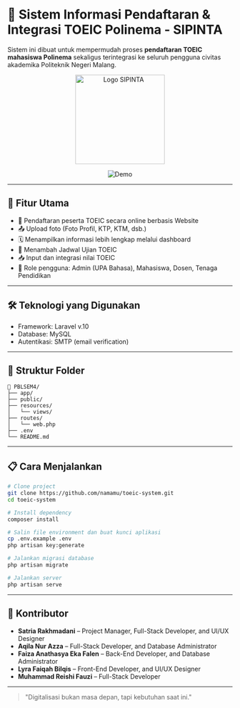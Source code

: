 # 📝 Sistem Informasi Pendaftaran & Integrasi TOEIC Polinema - SIPINTA

Sistem ini dibuat untuk mempermudah proses **pendaftaran TOEIC mahasiswa Polinema** sekaligus terintegrasi ke seluruh pengguna civitas akademika Politeknik Negeri Malang.

<p align="center">
  <img src="PBLSEM4/public/img/logo_sipinta.png" alt="Logo SIPINTA" width="200" />
</p>

<p align="center">
  <img src="https://media.giphy.com/media/qgQUggAC3Pfv687qPC/giphy.gif" alt="Demo" />
</p>

---

## 🚀 Fitur Utama

- 🧾 Pendaftaran peserta TOEIC secara online berbasis Website
- 📤 Upload foto (Foto Profil, KTP, KTM, dsb.) 
- 🗓️ Menampilkan informasi lebih lengkap melalui dashboard
- 📲 Menambah Jadwal Ujian TOEIC
- 📥 Input dan integrasi nilai TOEIC
- 🔐 Role pengguna: Admin (UPA Bahasa), Mahasiswa, Dosen, Tenaga Pendidikan

---

## 🛠️ Teknologi yang Digunakan

- Framework: Laravel v.10
- Database: MySQL
- Autentikasi: SMTP (email verification)

---

## 📁 Struktur Folder

```
📁 PBLSEM4/
├── app/
├── public/
├── resources/
│   └── views/
├── routes/
│   └── web.php
├── .env
└── README.md
```

---

## 📋 Cara Menjalankan

```bash
# Clone project
git clone https://github.com/namamu/toeic-system.git
cd toeic-system

# Install dependency
composer install

# Salin file environment dan buat kunci aplikasi
cp .env.example .env
php artisan key:generate

# Jalankan migrasi database
php artisan migrate

# Jalankan server
php artisan serve
```

---

## 👤 Kontributor

- **Satria Rakhmadani**         – Project Manager, Full-Stack Developer, and UI/UX Designer
- **Aqila Nur Azza**            – Full-Stack Developer, and Database Administrator
- **Faiza Anathasya Eka Falen** – Back-End Developer, and Database Administrator
- **Lyra Faiqah Bilqis**        – Front-End Developer, and UI/UX Designer
- **Muhammad Reishi Fauzi**     – Full-Stack Developer 

---

> "Digitalisasi bukan masa depan, tapi kebutuhan saat ini."
